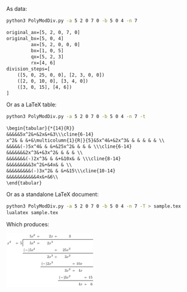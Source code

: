 As data:

```bash
python3 PolyModDiv.py -a 5 2 0 7 0 -b 5 0 4 -n 7
```
```
original_ax=[5, 2, 0, 7, 0]
original_bx=[5, 0, 4]
         ax=[5, 2, 0, 0, 0]
         bx=[1, 0, 5]
         qx=[5, 2, 3]
         rx=[4, 6]
division_steps=[
    ([5, 0, 25, 0, 0], [2, 3, 0, 0])
    ([2, 0, 10, 0], [3, 4, 0])
    ([3, 0, 15], [4, 6])
]
```

Or as a LaTeX table:

```bash
python3 PolyModDiv.py -a 5 2 0 7 0 -b 5 0 4 -n 7 -t
```
```
\begin{tabular}{*{14}{R}}
&&&&&5x^2&+&2x&+&3\\\cline{6-14}
x^2& & &+&\multicolumn{1}{R|}{5}&5x^4&+&2x^3& & & & & & \\
&&&&&(-)5x^4& & &+&25x^2& & & & \\\cline{6-14}
&&&&&&&2x^3&+&3x^2& & & & \\
&&&&&&&(-)2x^3& & &+&10x& & \\\cline{8-14}
&&&&&&&&&3x^2&+&4x& & \\
&&&&&&&&&(-)3x^2& & &+&15\\\cline{10-14}
&&&&&&&&&&&4x&+&6\\
\end{tabular}
```

Or as a standalone LaTeX document:

```bash
python3 PolyModDiv.py -a 5 2 0 7 0 -b 5 0 4 -n 7 -T > sample.tex
lualatex sample.tex
```

Which produces:

![sample output](sample.png)
